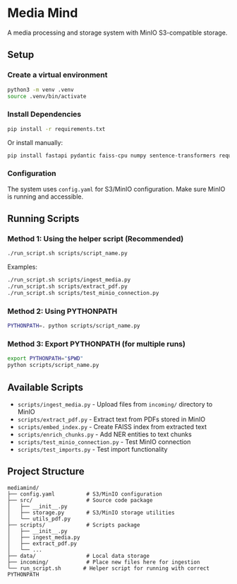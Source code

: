 # Media Mind

A media processing and storage system with MinIO S3-compatible storage.

## Setup

### Create a virtual environment

```bash
python3 -m venv .venv
source .venv/bin/activate
```

### Install Dependencies

```bash
pip install -r requirements.txt
```

Or install manually:

```bash
pip install fastapi pydantic faiss-cpu numpy sentence-transformers requests PyMuPDF pyyaml tqdm spacy streamlit uvicorn urllib3
```

### Configuration

The system uses `config.yaml` for S3/MinIO configuration. Make sure MinIO is running and accessible.

## Running Scripts

### Method 1: Using the helper script (Recommended)

```bash
./run_script.sh scripts/script_name.py
```

Examples:
```bash
./run_script.sh scripts/ingest_media.py
./run_script.sh scripts/extract_pdf.py
./run_script.sh scripts/test_minio_connection.py
```

### Method 2: Using PYTHONPATH

```bash
PYTHONPATH=. python scripts/script_name.py
```

### Method 3: Export PYTHONPATH (for multiple runs)

```bash
export PYTHONPATH="$PWD"
python scripts/script_name.py
```

## Available Scripts

- `scripts/ingest_media.py` - Upload files from `incoming/` directory to MinIO
- `scripts/extract_pdf.py` - Extract text from PDFs stored in MinIO
- `scripts/embed_index.py` - Create FAISS index from extracted text
- `scripts/enrich_chunks.py` - Add NER entities to text chunks
- `scripts/test_minio_connection.py` - Test MinIO connection
- `scripts/test_imports.py` - Test import functionality

## Project Structure

```
mediamind/
├── config.yaml          # S3/MinIO configuration
├── src/                 # Source code package
│   ├── __init__.py
│   ├── storage.py       # S3/MinIO storage utilities
│   └── utils_pdf.py
├── scripts/             # Scripts package
│   ├── __init__.py
│   ├── ingest_media.py
│   ├── extract_pdf.py
│   └── ...
├── data/                # Local data storage
├── incoming/            # Place new files here for ingestion
└── run_script.sh       # Helper script for running with correct PYTHONPATH
```
